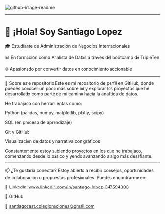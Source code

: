 
 ![github-image-readme](https://github.com/user-attachments/assets/3c47f25d-65b3-4b61-9c86-8184c511cfd0)

---

# 👋 ¡Hola! Soy Santiago Lopez

🎓 Estudiante de Administración de Negocios Internacionales

📊 En formación como Analista de Datos a través del bootcamp de TripleTen

🌐 Apasionado por convertir datos en conocimiento accionable

---

🚀 Sobre este repositorio
Este es mi repositorio de perfil en GitHub, donde puedes conocer un poco más sobre mí y explorar los proyectos que he desarrollado como parte de mi camino hacia la analítica de datos.

He trabajado con herramientas como:

Python (pandas, numpy, matplotlib, plotly, scipy)

SQL (en proceso de aprendizaje)

Git y GitHub

Visualización de datos y narrativa con gráficos

Constantemente estoy subiendo proyectos en los que he trabajado, comenzando desde lo básico y yendo avanzando a algo más desafiante.

---
📫 ¿Te gustaría conectar?
Estoy abierto a recibir consejos, oportunidades de colaboración o propuestas profesionales.
Puedes encontrarme en:

💼 LinkedIn: www.linkedin.com/in/santiago-lopez-347594303

🐍 GitHub

📧 santiagocast.colegionaciones@gmail.com

<!--
**Sanlc10/Sanlc10** is a ✨ special ✨ repository because its `README.md` (this file) appears on your GitHub profile.
-->
